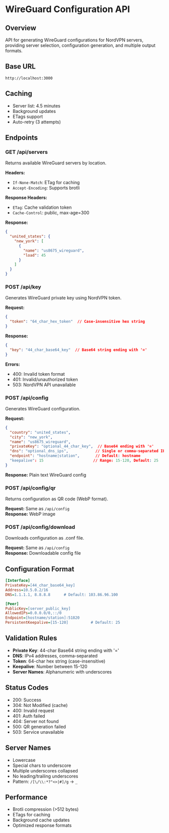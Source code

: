 # WireGuard Configuration API

## Overview
API for generating WireGuard configurations for NordVPN servers, providing server selection, configuration generation, and multiple output formats.

## Base URL
```
http://localhost:3000
```

## Caching
- Server list: 4.5 minutes
- Background updates
- ETags support
- Auto-retry (3 attempts)

## Endpoints

### GET /api/servers
Returns available WireGuard servers by location.

**Headers:**
- `If-None-Match`: ETag for caching
- `Accept-Encoding`: Supports brotli

**Response Headers:**
- `ETag`: Cache validation token
- `Cache-Control`: public, max-age=300

**Response:**
```json
{
  "united_states": {
    "new_york": [
      {
        "name": "us8675_wireguard",
        "load": 45
      }
    ]
  }
}
```

### POST /api/key
Generates WireGuard private key using NordVPN token.

**Request:**
```json
{
  "token": "64_char_hex_token"  // Case-insensitive hex string
}
```

**Response:**
```json
{
  "key": "44_char_base64_key"  // Base64 string ending with '='
}
```

**Errors:**
- 400: Invalid token format
- 401: Invalid/unauthorized token
- 503: NordVPN API unavailable

### POST /api/config
Generates WireGuard configuration.

**Request:**
```json
{
  "country": "united_states",
  "city": "new_york",
  "name": "us8675_wireguard",
  "privateKey": "optional_44_char_key",  // Base64 ending with '='
  "dns": "optional_dns_ips",            // Single or comma-separated IPs
  "endpoint": "hostname|station",       // Default: hostname
  "keepalive": 15                      // Range: 15-120, Default: 25
}
```

**Response:** Plain text WireGuard config

### POST /api/config/qr
Returns configuration as QR code (WebP format).

**Request:** Same as `/api/config`  
**Response:** WebP image

### POST /api/config/download
Downloads configuration as .conf file.

**Request:** Same as `/api/config`  
**Response:** Downloadable config file

## Configuration Format
```ini
[Interface]
PrivateKey=[44_char_base64_key]
Address=10.5.0.2/16
DNS=1.1.1.1, 8.8.8.8      # Default: 103.86.96.100

[Peer]
PublicKey=[server_public_key]
AllowedIPs=0.0.0.0/0,::/0
Endpoint=[hostname/station]:51820
PersistentKeepalive=[15-120]          # Default: 25
```

## Validation Rules
- **Private Key**: 44-char Base64 string ending with '='
- **DNS**: IPv4 addresses, comma-separated
- **Token**: 64-char hex string (case-insensitive)
- **Keepalive**: Number between 15-120
- **Server Names**: Alphanumeric with underscores

## Status Codes
- 200: Success
- 304: Not Modified (cache)
- 400: Invalid request
- 401: Auth failed
- 404: Server not found
- 500: QR generation failed
- 503: Service unavailable

## Server Names
- Lowercase
- Special chars to underscore
- Multiple underscores collapsed
- No leading/trailing underscores
- Pattern: `/[\/\\:*?"<>|#]/g` → `_`

## Performance
- Brotli compression (>512 bytes)
- ETags for caching
- Background cache updates
- Optimized response formats
